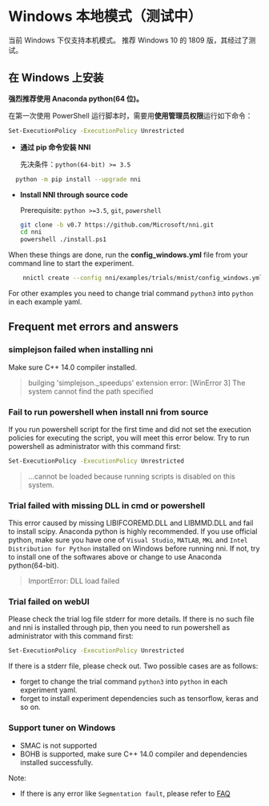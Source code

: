 # Windows 本地模式（测试中）

当前 Windows 下仅支持本机模式。 推荐 Windows 10 的 1809 版，其经过了测试。

## **在 Windows 上安装**

**强烈推荐使用 Anaconda python(64 位)。**

在第一次使用 PowerShell 运行脚本时，需要用**使用管理员权限**运行如下命令：

```bash
Set-ExecutionPolicy -ExecutionPolicy Unrestricted
```

* **通过 pip 命令安装 NNI**
    
    先决条件：`python(64-bit) >= 3.5`

```bash
  python -m pip install --upgrade nni
  ```

* __Install NNI through source code__

  Prerequisite: `python >=3.5`, `git`, `powershell`
  ```bash
  git clone -b v0.7 https://github.com/Microsoft/nni.git
  cd nni
  powershell ./install.ps1
  ```

When these things are done, run the **config_windows.yml** file from your command line to start the experiment.

```bash
    nnictl create --config nni/examples/trials/mnist/config_windows.yml
```

For other examples you need to change trial command `python3` into `python` in each example yaml.

## **Frequent met errors and answers**

### simplejson failed when installing nni

Make sure C++ 14.0 compiler installed.

> builging 'simplejson._speedups' extension error: [WinError 3] The system cannot find the path specified

### Fail to run powershell when install nni from source

If you run powershell script for the first time and did not set the execution policies for executing the script, you will meet this error below. Try to run powershell as administrator with this command first:

```bash
Set-ExecutionPolicy -ExecutionPolicy Unrestricted
```

> ...cannot be loaded because running scripts is disabled on this system.

### Trial failed with missing DLL in cmd or powershell

This error caused by missing LIBIFCOREMD.DLL and LIBMMD.DLL and fail to install scipy. Anaconda python is highly recommended. If you use official python, make sure you have one of `Visual Studio`, `MATLAB`, `MKL` and `Intel Distribution for Python` installed on Windows before running nni. If not, try to install one of the softwares above or change to use Anaconda python(64-bit).

> ImportError: DLL load failed

### Trial failed on webUI

Please check the trial log file stderr for more details. If there is no such file and nni is installed through pip, then you need to run powershell as administrator with this command first:

```bash
Set-ExecutionPolicy -ExecutionPolicy Unrestricted
```

If there is a stderr file, please check out. Two possible cases are as follows:

* forget to change the trial command `python3` into `python` in each experiment yaml.
* forget to install experiment dependencies such as tensorflow, keras and so on.

### Support tuner on Windows

* SMAC is not supported
* BOHB is supported, make sure C++ 14.0 compiler and dependencies installed successfully.

Note:

* If there is any error like `Segmentation fault`, please refer to [FAQ](FAQ.md)